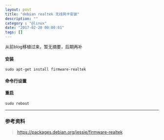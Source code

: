 ```yaml
---
layout: post
title: "debian realtek 无线网卡安装"
description: ""
category : "@linux"
date: "2017-02-20 00:00:01"
tags: []
---
```

从前blog移植过来，暂无摘要，后期再补
<!-- more -->  

#### 安装

    sudo apt-get install firmware-realtek 

#### 命令行设置



#### 重启

    sudo reboot



***

### 参考资料

> https://packages.debian.org/jessie/firmware-realtek